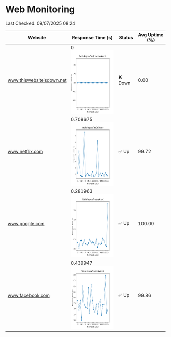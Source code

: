 # Web Monitoring

Last Checked: 09/07/2025 08:24

| Website | Response Time (s) | Status | Avg Uptime (%) |
|---------|-------------------|--------|----------------|
| www.thiswebsiteisdown.net | 0 <br> <img src="graph/thiswebsiteisdown.net.png" alt="Graph" width="200" height="200">  | ❌ Down | 0.00 |
| www.netflix.com | 0.709675 <br> <img src="graph/netflix.com.png" alt="Graph" width="200" height="200">  | ✅ Up | 99.72 |
| www.google.com | 0.281963 <br> <img src="graph/google.com.png" alt="Graph" width="200" height="200">  | ✅ Up | 100.00 |
| www.facebook.com | 0.439947 <br> <img src="graph/facebook.com.png" alt="Graph" width="200" height="200">  | ✅ Up | 99.86 |
